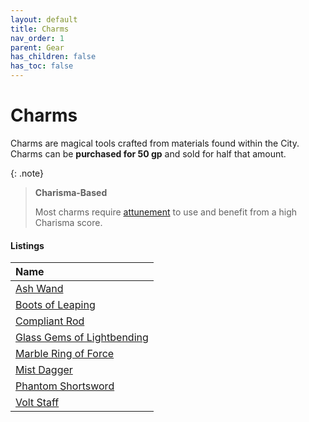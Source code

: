 ```yaml
---
layout: default
title: Charms
nav_order: 1
parent: Gear
has_children: false
has_toc: false
---
```


# Charms

Charms are magical tools crafted from materials found within the City. Charms can be **purchased for 50 gp** and sold for half that amount.

{: .note}
> **Charisma-Based**
>
> Most charms require [attunement](../adventuring/attunement) to use and benefit from a high Charisma score. 

#### Listings

| Name                                                                               |
| :--------------------------------------------------------------------------------- |
| [Ash Wand](../../data/magic_items/ash_wand)                                     |
| [Boots of Leaping](../../data/magic_items/boots_of_leaping)                     |
| [Compliant Rod](../../data/magic_items/compliant_rod)                           |
| [Glass Gems of Lightbending](../../data/magic_items/glass_gems_of_lightbending) |
| [Marble Ring of Force](../../data/magic_items/marble_ring_of_force)             |
| [Mist Dagger](../../data/magic_items/mist_dagger)                               |
| [Phantom Shortsword](../../data/magic_items/phantom_dagger)                         |
| [Volt Staff](../../data/magic_items/volt_staff)                                 |


